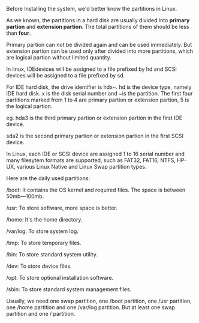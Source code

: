 Before Installing the system, we'd better know the partitions in Linux.

As we known, the partitions in a hard disk are usually divided into **primary partion** and **extension partion**. The total partitions of them should be less than **four**. 
  

Primary partion can not be divided again and can be used immediately. But extension partion can be used only after divided into more partitions, which are logical partion without limited quantity.


In linux, IDEdevices will be assigned to a file prefixed by hd and SCSI devices will be assigned to a file prefixed by sd.


For IDE hard disk, the drive identifier is hdx~. hd is the device type, namely IDE hard disk. x is the disk serial number and ~is the partition. The first four partitions marked from 1 to 4 are primary partion or extension partion, 5 is the logical partion.


eg. hda3 is the third primary partion or extension partion in the first IDE device.


sda2 is the second primary partion or extension partion in the first SCSI device.


In Linux, each IDE or SCSI device are assigned 1 to 16 serial number and many filesytem formats are supported, such as FAT32, FAT16, NTFS, HP-UX, various Linux Native and Linux Swap partition types.


Here are the daily used partitions:

/boot: It contains the OS kernel and required files. The space is between 50mb—100mb.

/usr: To store software, more space is better.

/home: It's the home directory.

/var/log: To store system log.

/tmp: To store temporary files.

/bin: To store standard system utility.

/dev: To store device files.

/opt: To store optional installation software.

/sbin: To store standard system management files.

Usually, we need one swap partition, one /boot partition, one /usr partition, one /home partition and one /var/log partition. But at least one swap partition and one / partition.